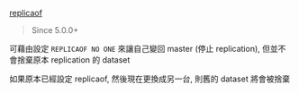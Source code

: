 [replicaof](https://redis.io/commands/replicaof)

> Since 5.0.0+

可藉由設定 `REPLICAOF NO ONE` 來讓自己變回 master (停止 replication), 但並不會捨棄原本 replication 的 dataset

如果原本已經設定 replicaof, 然後現在更換成另一台, 則舊的 dataset 將會被捨棄